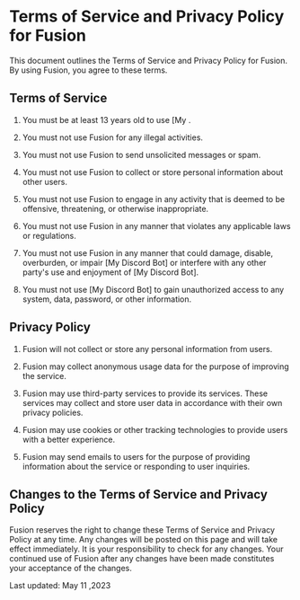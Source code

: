 # Terms of Service and Privacy Policy for Fusion 

This document outlines the Terms of Service and Privacy Policy for Fusion. By using Fusion, you agree to these terms.

## Terms of Service

1. You must be at least 13 years old to use [My .

2. You must not use Fusion for any illegal activities.

3. You must not use Fusion to send unsolicited messages or spam.

4. You must not use Fusion to collect or store personal information about other users.

5. You must not use Fusion to engage in any activity that is deemed to be offensive, threatening, or otherwise inappropriate.

6. You must not use Fusion in any manner that violates any applicable laws or regulations.

7. You must not use Fusion in any manner that could damage, disable, overburden, or impair [My Discord Bot] or interfere with any other party's use and enjoyment of [My Discord Bot].

8. You must not use [My Discord Bot] to gain unauthorized access to any system, data, password, or other information.

## Privacy Policy

1. Fusion will not collect or store any personal information from users.

2. Fusion may collect anonymous usage data for the purpose of improving the service.

3. Fusion may use third-party services to provide its services. These services may collect and store user data in accordance with their own privacy policies.

4. Fusion may use cookies or other tracking technologies to provide users with a better experience.

5. Fusion may send emails to users for the purpose of providing information about the service or responding to user inquiries.

## Changes to the Terms of Service and Privacy Policy

Fusion reserves the right to change these Terms of Service and Privacy Policy at any time. Any changes will be posted on this page and will take effect immediately. It is your responsibility to check for any changes. Your continued use of Fusion after any changes have been made constitutes your acceptance of the changes.

Last updated: May 11 ,2023
